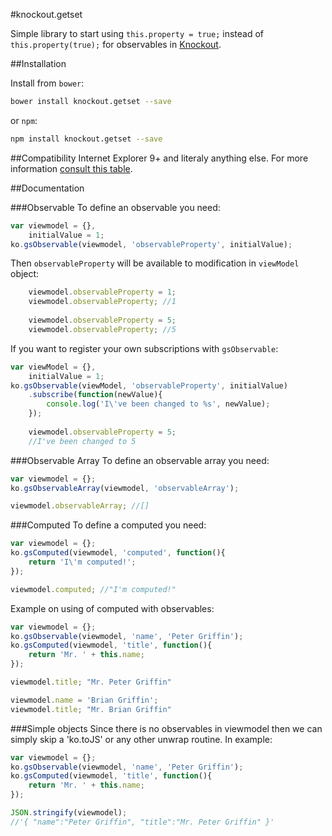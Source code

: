 #knockout.getset

Simple library to start using `this.property = true;` instead of `this.property(true);` for observables in [Knockout](https://github.com/knockout/knockout).

##Installation

Install from `bower`:

```bash
bower install knockout.getset --save
```

or `npm`:

```bash
npm install knockout.getset --save
```

##Compatibility
Internet Explorer 9+ and literaly anything else. For more information [consult this table](http://kangax.github.io/compat-table/es5/#Getter_in_property_initializer).

##Documentation

###Observable
To define an observable you need:
```js
var viewmodel = {},
    initialValue = 1;
ko.gsObservable(viewmodel, 'observableProperty', initialValue);
```

Then `observableProperty` will be available to modification in `viewModel` object:

```js
    viewmodel.observableProperty = 1;
    viewmodel.observableProperty; //1
    
    viewmodel.observableProperty = 5;
    viewmodel.observableProperty; //5
```

If you want to register your own subscriptions with `gsObservable`:

```js
var viewModel = {},
    initialValue = 1;
ko.gsObservable(viewModel, 'observableProperty', initialValue)
    .subscribe(function(newValue){
        console.log('I\'ve been changed to %s', newValue);
    });
    
    viewmodel.observableProperty = 5;
    //I've been changed to 5
```

###Observable Array
To define an observable array you need:
```js
var viewmodel = {};
ko.gsObservableArray(viewmodel, 'observableArray');

viewmodel.observableArray; //[]
```

###Computed
To define a computed you need:
```js
var viewmodel = {};
ko.gsComputed(viewmodel, 'computed', function(){
    return 'I\'m computed!';
});

viewmodel.computed; //"I'm computed!"
```

Example on using of computed with observables:
```js
var viewmodel = {};
ko.gsObservable(viewmodel, 'name', 'Peter Griffin');
ko.gsComputed(viewmodel, 'title', function(){
    return 'Mr. ' + this.name;
});

viewmodel.title; "Mr. Peter Griffin"

viewmodel.name = 'Brian Griffin';
viewmodel.title; "Mr. Brian Griffin"
```

###Simple objects
Since there is no observables in viewmodel then we can simply skip a 'ko.toJS' or any other unwrap routine. In example:
```js
var viewmodel = {};
ko.gsObservable(viewmodel, 'name', 'Peter Griffin');
ko.gsComputed(viewmodel, 'title', function(){
    return 'Mr. ' + this.name;
});

JSON.stringify(viewmodel);
//'{ "name":"Peter Griffin", "title":"Mr. Peter Griffin" }'
```